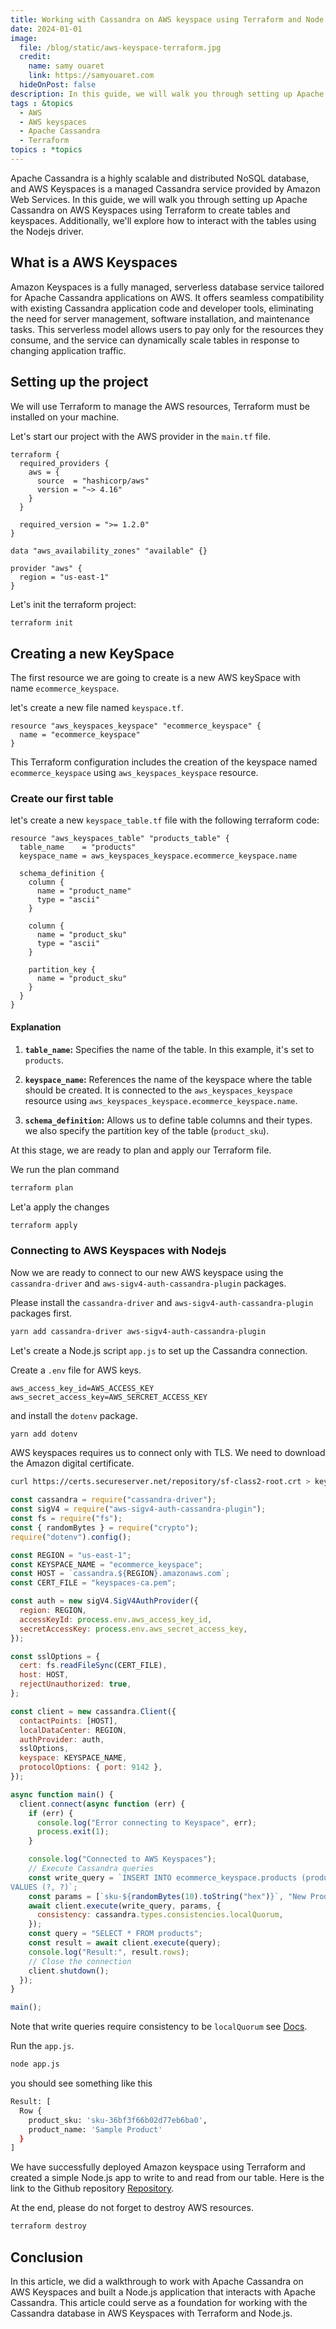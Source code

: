 ```yaml
---
title: Working with Cassandra on AWS keyspace using Terraform and Node.js
date: 2024-01-01
image:
  file: /blog/static/aws-keyspace-terraform.jpg
  credit:
    name: samy ouaret
    link: https://samyouaret.com
  hideOnPost: false
description: In this guide, we will walk you through setting up Apache Cassandra on AWS Keyspaces using Terraform to create tables and keyspaces. We'll also explore how to interact with the tables using the Nodejs driver.
tags : &topics
  - AWS
  - AWS keyspaces
  - Apache Cassandra
  - Terraform
topics : *topics
---
```


Apache Cassandra is a highly scalable and distributed NoSQL database, and AWS Keyspaces is a managed Cassandra service provided by Amazon Web Services. In this guide, we will walk you through setting up Apache Cassandra on AWS Keyspaces using Terraform to create tables and keyspaces. Additionally, we'll explore how to interact with the tables using the Nodejs driver.

## What is a AWS Keyspaces

Amazon Keyspaces is a fully managed, serverless database service tailored for Apache Cassandra applications on AWS. It offers seamless compatibility with existing Cassandra application code and developer tools, eliminating the need for server management, software installation, and maintenance tasks. This serverless model allows users to pay only for the resources they consume, and the service can dynamically scale tables in response to changing application traffic.

## Setting up the project

We will use Terraform to manage the AWS resources, Terraform must be installed on your machine.

Let's start our project with the AWS provider in the `main.tf` file.

```hcl
terraform {
  required_providers {
    aws = {
      source  = "hashicorp/aws"
      version = "~> 4.16"
    }
  }

  required_version = ">= 1.2.0"
}

data "aws_availability_zones" "available" {}

provider "aws" {
  region = "us-east-1"
}
```

Let's init the terraform project:
```bash
terraform init
```

## Creating a new KeySpace

The first resource we are going to create is a new AWS keySpace with name ```ecommerce_keyspace```.

let's create a new file named `keyspace.tf`.

```hcl
resource "aws_keyspaces_keyspace" "ecommerce_keyspace" {
  name = "ecommerce_keyspace"
}
```

This Terraform configuration includes the creation of the keyspace named ```ecommerce_keyspace``` using ```aws_keyspaces_keyspace``` resource.

### Create our first table

let's create a new `keyspace_table.tf` file with the following terraform code:

```hcl
resource "aws_keyspaces_table" "products_table" {
  table_name    = "products"
  keyspace_name = aws_keyspaces_keyspace.ecommerce_keyspace.name

  schema_definition {
    column {
      name = "product_name"
      type = "ascii"
    }

    column {
      name = "product_sku"
      type = "ascii"
    }

    partition_key {
      name = "product_sku"
    }
  }
}
```

#### Explanation

1. **`table_name`:** Specifies the name of the table. In this example, it's set to ```products```.

2. **`keyspace_name`:** References the name of the keyspace where the table should be created. It is connected to the `aws_keyspaces_keyspace` resource using `aws_keyspaces_keyspace.ecommerce_keyspace.name`.
3. **`schema_definition`:** Allows us to define table columns and their types. we also specify the partition key of the table (`product_sku`).

At this stage, we are ready to plan and apply our Terraform file. 

We run the plan command

```bash
terraform plan
```

Let'a apply the changes
    
```bash
terraform apply
```

### Connecting to AWS Keyspaces with Nodejs

Now we are ready to connect to our new AWS keyspace using the ```cassandra-driver``` and ```aws-sigv4-auth-cassandra-plugin``` packages.

Please install the ```cassandra-driver``` and ```aws-sigv4-auth-cassandra-plugin``` packages first.

```bash
yarn add cassandra-driver aws-sigv4-auth-cassandra-plugin
```

Let's create a Node.js script ```app.js``` to set up the Cassandra connection.

Create a ```.env``` file for AWS keys.

```shell
aws_access_key_id=AWS_ACCESS_KEY
aws_secret_access_key=AWS_SERCRET_ACCESS_KEY
```

and install the ```dotenv``` package.

```bash
yarn add dotenv
```

AWS keyspaces requires us to connect only with TLS. We need to download the Amazon digital certificate.

```bash
curl https://certs.secureserver.net/repository/sf-class2-root.crt > keyspaces-ca.pem
```

```js
const cassandra = require("cassandra-driver");
const sigV4 = require("aws-sigv4-auth-cassandra-plugin");
const fs = require("fs");
const { randomBytes } = require("crypto");
require("dotenv").config();

const REGION = "us-east-1";
const KEYSPACE_NAME = "ecommerce_keyspace";
const HOST = `cassandra.${REGION}.amazonaws.com`;
const CERT_FILE = "keyspaces-ca.pem";

const auth = new sigV4.SigV4AuthProvider({
  region: REGION,
  accessKeyId: process.env.aws_access_key_id,
  secretAccessKey: process.env.aws_secret_access_key,
});

const sslOptions = {
  cert: fs.readFileSync(CERT_FILE),
  host: HOST,
  rejectUnauthorized: true,
};

const client = new cassandra.Client({
  contactPoints: [HOST],
  localDataCenter: REGION,
  authProvider: auth,
  sslOptions,
  keyspace: KEYSPACE_NAME,
  protocolOptions: { port: 9142 },
});

async function main() {
  client.connect(async function (err) {
    if (err) {
      console.log("Error connecting to Keyspace", err);
      process.exit(1);
    }

    console.log("Connected to AWS Keyspaces");
    // Execute Cassandra queries
    const write_query = `INSERT INTO ecommerce_keyspace.products (product_sku, product_name)
VALUES (?, ?)`;
    const params = [`sku-${randomBytes(10).toString("hex")}`, "New Product"];
    await client.execute(write_query, params, {
      consistency: cassandra.types.consistencies.localQuorum,
    });
    const query = "SELECT * FROM products";
    const result = await client.execute(query);
    console.log("Result:", result.rows);
    // Close the connection
    client.shutdown();
  });
}

main();
```
Note that write queries require consistency to be ```localQuorum``` see [Docs](https://docs.aws.amazon.com/keyspaces/latest/devguide/consistency.html).

Run the ```app.js```.

```bash
node app.js
```
you should see something like this

```bash
Result: [
  Row {
    product_sku: 'sku-36bf3f66b02d77eb6ba0',
    product_name: 'Sample Product'
  }
]
```

We have successfully deployed Amazon keyspace using Terraform and created a simple Node.js app to write to and read from our table. Here is the link to the Github repository [Repository](https://github.com/samyouaret/keyspaces-terraform).

At the end, please do not forget to destroy AWS resources.

```bash
terraform destroy 
```

## Conclusion

In this article, we did a walkthrough to work with Apache Cassandra on AWS Keyspaces and built a Node.js application that interacts with Apache Cassandra. This article could serve as a foundation for working with the Cassandra database in AWS Keyspaces with Terraform and Node.js.